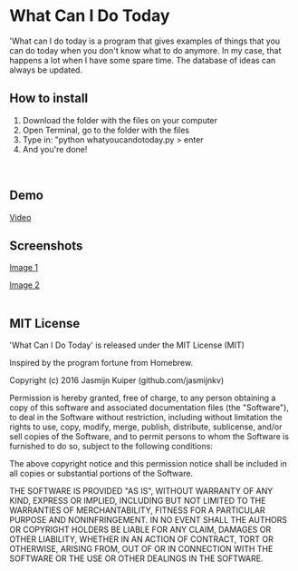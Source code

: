 # What Can I Do Today

'What can I do today is a program that gives examples of things that you can do today when you don't know what to do anymore. In my case, that happens a lot when I have some spare time. The database of ideas can always be updated.
<br>
## How to install

1. Download the folder with the files on your computer
2. Open Terminal, go to the folder with the files
3. Type in: "python whatyoucandotoday.py > enter
4. And you're done! 

<br>

## Demo
[Video](images/demo.mov)

## Screenshots
[Image 1](images/im1.png)<br>

[Image 2](images/im2.png)
<br>
<br>
## MIT License


'What Can I Do Today' is released under the MIT License (MIT)

Inspired by the program fortune from Homebrew.

Copyright (c) 2016 Jasmijn Kuiper (github.com/jasmijnkv)

Permission is hereby granted, free of charge, to any person obtaining a copy
of this software and associated documentation files (the "Software"), to deal
in the Software without restriction, including without limitation the rights
to use, copy, modify, merge, publish, distribute, sublicense, and/or sell
copies of the Software, and to permit persons to whom the Software is
furnished to do so, subject to the following conditions:

The above copyright notice and this permission notice shall be included in all
copies or substantial portions of the Software.

THE SOFTWARE IS PROVIDED "AS IS", WITHOUT WARRANTY OF ANY KIND, EXPRESS OR
IMPLIED, INCLUDING BUT NOT LIMITED TO THE WARRANTIES OF MERCHANTABILITY,
FITNESS FOR A PARTICULAR PURPOSE AND NONINFRINGEMENT. IN NO EVENT SHALL THE
AUTHORS OR COPYRIGHT HOLDERS BE LIABLE FOR ANY CLAIM, DAMAGES OR OTHER
LIABILITY, WHETHER IN AN ACTION OF CONTRACT, TORT OR OTHERWISE, ARISING FROM,
OUT OF OR IN CONNECTION WITH THE SOFTWARE OR THE USE OR OTHER DEALINGS IN THE
SOFTWARE.


